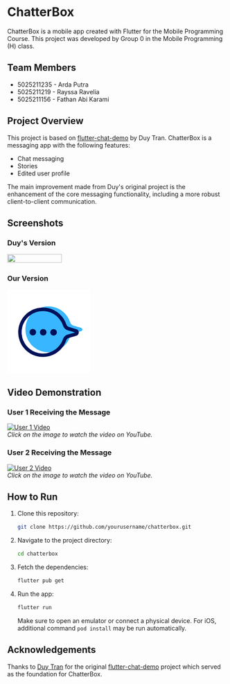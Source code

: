 # ChatterBox

ChatterBox is a mobile app created with Flutter for the Mobile Programming Course. This project was developed by Group 0 in the Mobile Programming (H) class.

## Team Members
- 5025211235 - Arda Putra
- 5025211219 - Rayssa Ravelia
- 5025211156 - Fathan Abi Karami

## Project Overview
This project is based on [flutter-chat-demo](https://github.com/duytq94/flutter-chat-demo) by Duy Tran. ChatterBox is a messaging app with the following features:
- Chat messaging
- Stories
- Edited user profile

The main improvement made from Duy's original project is the enhancement of the core messaging functionality, including a more robust client-to-client communication.

## Screenshots

### Duy's Version
<img src="https://raw.githubusercontent.com/duytq94/flutter-chat-demo/master/screenshots/FlutterChatDemo.gif" height="50%" width="50%">

### Our Version
![Our Version](images/app_icon.png)

## Video Demonstration
### User 1 Receiving the Message
[![User 1 Video](https://img.youtube.com/vi/WIaD7IJpfUw/0.jpg)](https://www.youtube.com/watch?v=WIaD7IJpfUw) \
*Click on the image to watch the video on YouTube.*

### User 2 Receiving the Message
[![User 2 Video](https://img.youtube.com/vi/i6UHnFO7wJk/0.jpg)](https://www.youtube.com/watch?v=i6UHnFO7wJk) \
*Click on the image to watch the video on YouTube.*

## How to Run
1. Clone this repository:
    ```sh
    git clone https://github.com/yourusername/chatterbox.git
    ```
2. Navigate to the project directory:
    ```sh
    cd chatterbox
    ```
3. Fetch the dependencies:
    ```sh
    flutter pub get
    ```
4. Run the app:
    ```sh
    flutter run
    ```
    Make sure to open an emulator or connect a physical device. For iOS, additional command `pod install` may be run automatically.

## Acknowledgements
Thanks to [Duy Tran](https://github.com/duytq94) for the original [flutter-chat-demo](https://github.com/duytq94/flutter-chat-demo) project which served as the foundation for ChatterBox.
